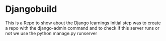 # Djangobuild
This is a Repo to show about the Django learnings
Initial step was to create a repo with the django-admin command and to check if this server runs or not we use the python manage.py runserver
